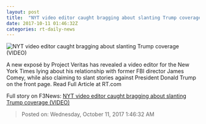 ```yaml
---
layout: post
title:  "NYT video editor caught bragging about slanting Trump coverage (VIDEO)"
date: 2017-10-11 01:46:32Z
categories: rt-daily-news
---
```


![NYT video editor caught bragging about slanting Trump coverage (VIDEO)](https://cdni.rt.com/files/2017.10/article/59dd76eafc7e93da538b4567.jpg)

A new exposé by Project Veritas has revealed a video editor for the New York Times lying about his relationship with former FBI director James Comey, while also claiming to slant stories against President Donald Trump on the front page. Read Full Article at RT.com


Full story on F3News: [NYT video editor caught bragging about slanting Trump coverage (VIDEO)](http://www.f3nws.com/n/pb4HnD)

> Posted on: Wednesday, October 11, 2017 1:46:32 AM

